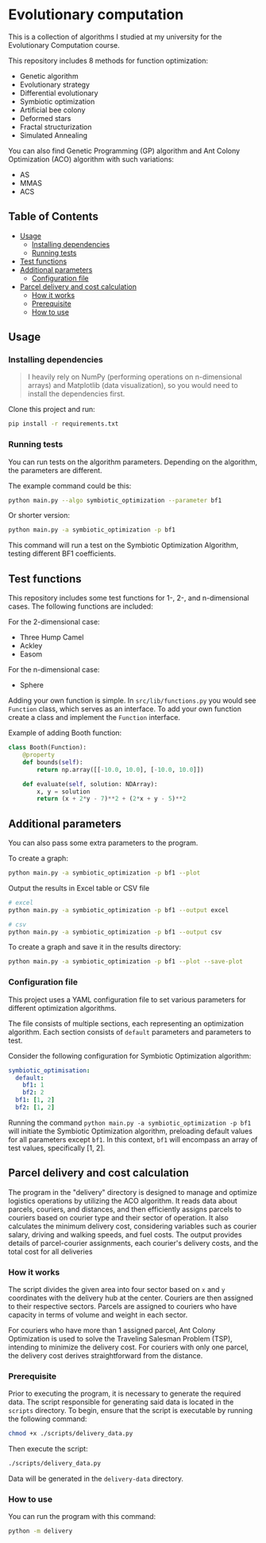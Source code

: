 # Evolutionary computation

This is a collection of algorithms I studied at my university for the Evolutionary Computation course.

This repository includes 8 methods for function optimization:

- Genetic algorithm
- Evolutionary strategy
- Differential evolutionary
- Symbiotic optimization
- Artificial bee colony
- Deformed stars
- Fractal structurization
- Simulated Annealing

You can also find Genetic Programming (GP) algorithm and Ant Colony Optimization (ACO) algorithm with such variations:

- AS
- MMAS
- ACS

## Table of Contents

- [Usage](#usage)
  - [Installing dependencies](#installing-dependencies)
  - [Running tests](#running-tests)
- [Test functions](#test-functions)
- [Additional parameters](#additional-parameters)
  - [Configuration file](#configuration-file)
- [Parcel delivery and cost calculation](#parcel-delivery-and-cost-calculation)
  - [How it works](#how-it-works)
  - [Prerequisite](#prerequisite)
  - [How to use](#how-to-use)

## Usage

### Installing dependencies

> I heavily rely on NumPy (performing operations on n-dimensional arrays) and Matplotlib (data visualization), so you would need to install the dependencies first.

Clone this project and run:

```sh
pip install -r requirements.txt
```

### Running tests

You can run tests on the algorithm parameters. Depending on the algorithm, the parameters are different.

The example command could be this:

```sh
python main.py --algo symbiotic_optimization --parameter bf1
```

Or shorter version:

```sh
python main.py -a symbiotic_optimization -p bf1
```

This command will run a test on the Symbiotic Optimization Algorithm, testing different BF1 coefficients.

## Test functions

This repository includes some test functions for 1-, 2-, and n-dimensional cases. The following functions are included:

For the 2-dimensional case:

- Three Hump Camel
- Ackley
- Easom

For the n-dimensional case:

- Sphere

Adding your own function is simple. In `src/lib/functions.py` you would see `Function` class, which serves as an interface.
To add your own function create a class and implement the `Function` interface.

Example of adding Booth function:

```py
class Booth(Function):
    @property
    def bounds(self):
        return np.array([[-10.0, 10.0], [-10.0, 10.0]])

    def evaluate(self, solution: NDArray):
        x, y = solution
        return (x + 2*y - 7)**2 + (2*x + y - 5)**2
```

## Additional parameters

You can also pass some extra parameters to the program.

To create a graph:

```sh
python main.py -a symbiotic_optimization -p bf1 --plot
```

Output the results in Excel table or CSV file

```sh
# excel
python main.py -a symbiotic_optimization -p bf1 --output excel

# csv
python main.py -a symbiotic_optimization -p bf1 --output csv
```

To create a graph and save it in the results directory:

```sh
python main.py -a symbiotic_optimization -p bf1 --plot --save-plot
```

### Configuration file

This project uses a YAML configuration file to set various parameters for different optimization algorithms.

The file consists of multiple sections, each representing an optimization algorithm.
Each section consists of `default` parameters and parameters to test.

Consider the following configuration for Symbiotic Optimization algorithm:

```yaml
symbiotic_optimisation:
  default:
    bf1: 1
    bf2: 2
  bf1: [1, 2]
  bf2: [1, 2]
```

Running the command `python main.py -a symbiotic_optimization -p bf1` will initiate the
Symbiotic Optimization algorithm, preloading default values for all parameters except `bf1`.
In this context, `bf1` will encompass an array of test values, specifically [1, 2].

## Parcel delivery and cost calculation

The program in the "delivery" directory is designed to manage and optimize logistics operations
by utilizing the ACO algorithm. It reads data about parcels, couriers, and distances,
and then efficiently assigns parcels to couriers based on courier type and their sector of operation. It also
calculates the minimum delivery cost, considering variables such as courier salary, driving and
walking speeds, and fuel costs. The output provides details of parcel-courier assignments, each courier's delivery
costs, and the total cost for all deliveries

### How it works

The script divides the given area into four sector based on `x` and `y` coordinates with the delivery hub
at the center. Couriers are then assigned to their respective sectors. Parcels are assigned to couriers who have
capacity in terms of volume and weight in each sector.

For couriers who have more than 1 assigned parcel, Ant Colony Optimization is used to solve the
Traveling Salesman Problem (TSP), intending to minimize the delivery cost. For couriers with only
one parcel, the delivery cost derives straightforward from the distance.

### Prerequisite

Prior to executing the program, it is necessary to generate the required data.
The script responsible for generating said data is located in the `scripts` directory.
To begin, ensure that the script is executable by running the following command:

```sh
chmod +x ./scripts/delivery_data.py
```

Then execute the script:

```sh
./scripts/delivery_data.py
```

Data will be generated in the `delivery-data` directory.

### How to use

You can run the program with this command:

```sh
python -m delivery
```
